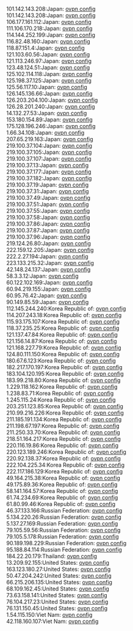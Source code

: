 101.142.143.208:Japan: [ovpn config](vpn/101_142_143_208.ovpn)  
101.142.143.208:Japan: [ovpn config](vpn/101_142_143_208.ovpn)  
106.177.161.112:Japan: [ovpn config](vpn/106_177_161_112.ovpn)  
111.106.170.218:Japan: [ovpn config](vpn/111_106_170_218.ovpn)  
114.144.252.199:Japan: [ovpn config](vpn/114_144_252_199.ovpn)  
116.82.48.160:Japan: [ovpn config](vpn/116_82_48_160.ovpn)  
118.87.151.4:Japan: [ovpn config](vpn/118_87_151_4.ovpn)  
121.103.60.56:Japan: [ovpn config](vpn/121_103_60_56.ovpn)  
121.113.246.97:Japan: [ovpn config](vpn/121_113_246_97.ovpn)  
123.48.124.51:Japan: [ovpn config](vpn/123_48_124_51.ovpn)  
125.102.114.118:Japan: [ovpn config](vpn/125_102_114_118.ovpn)  
125.198.37.125:Japan: [ovpn config](vpn/125_198_37_125.ovpn)  
125.56.117.10:Japan: [ovpn config](vpn/125_56_117_10.ovpn)  
126.145.136.66:Japan: [ovpn config](vpn/126_145_136_66.ovpn)  
126.203.204.100:Japan: [ovpn config](vpn/126_203_204_100.ovpn)  
126.28.201.240:Japan: [ovpn config](vpn/126_28_201_240.ovpn)  
14.132.27.53:Japan: [ovpn config](vpn/14_132_27_53.ovpn)  
153.180.154.89:Japan: [ovpn config](vpn/153_180_154_89.ovpn)  
175.128.196.246:Japan: [ovpn config](vpn/175_128_196_246.ovpn)  
1.66.34.108:Japan: [ovpn config](vpn/1_66_34_108.ovpn)  
207.65.219.163:Japan: [ovpn config](vpn/207_65_219_163.ovpn)  
219.100.37.104:Japan: [ovpn config](vpn/219_100_37_104.ovpn)  
219.100.37.105:Japan: [ovpn config](vpn/219_100_37_105.ovpn)  
219.100.37.107:Japan: [ovpn config](vpn/219_100_37_107.ovpn)  
219.100.37.13:Japan: [ovpn config](vpn/219_100_37_13.ovpn)  
219.100.37.177:Japan: [ovpn config](vpn/219_100_37_177.ovpn)  
219.100.37.182:Japan: [ovpn config](vpn/219_100_37_182.ovpn)  
219.100.37.19:Japan: [ovpn config](vpn/219_100_37_19.ovpn)  
219.100.37.31:Japan: [ovpn config](vpn/219_100_37_31.ovpn)  
219.100.37.49:Japan: [ovpn config](vpn/219_100_37_49.ovpn)  
219.100.37.51:Japan: [ovpn config](vpn/219_100_37_51.ovpn)  
219.100.37.55:Japan: [ovpn config](vpn/219_100_37_55.ovpn)  
219.100.37.58:Japan: [ovpn config](vpn/219_100_37_58.ovpn)  
219.100.37.86:Japan: [ovpn config](vpn/219_100_37_86.ovpn)  
219.100.37.87:Japan: [ovpn config](vpn/219_100_37_87.ovpn)  
219.100.37.96:Japan: [ovpn config](vpn/219_100_37_96.ovpn)  
219.124.26.80:Japan: [ovpn config](vpn/219_124_26_80.ovpn)  
222.159.12.205:Japan: [ovpn config](vpn/222_159_12_205.ovpn)  
222.2.27.194:Japan: [ovpn config](vpn/222_2_27_194.ovpn)  
223.133.215.32:Japan: [ovpn config](vpn/223_133_215_32.ovpn)  
42.148.24.137:Japan: [ovpn config](vpn/42_148_24_137.ovpn)  
58.3.3.12:Japan: [ovpn config](vpn/58_3_3_12.ovpn)  
60.122.102.169:Japan: [ovpn config](vpn/60_122_102_169.ovpn)  
60.94.219.155:Japan: [ovpn config](vpn/60_94_219_155.ovpn)  
60.95.76.42:Japan: [ovpn config](vpn/60_95_76_42.ovpn)  
90.149.85.59:Japan: [ovpn config](vpn/90_149_85_59.ovpn)  
112.145.244.240:Korea Republic of: [ovpn config](vpn/112_145_244_240.ovpn)  
114.207.243.18:Korea Republic of: [ovpn config](vpn/114_207_243_18.ovpn)  
115.93.175.107:Korea Republic of: [ovpn config](vpn/115_93_175_107.ovpn)  
118.37.235.25:Korea Republic of: [ovpn config](vpn/118_37_235_25.ovpn)  
121.137.47.84:Korea Republic of: [ovpn config](vpn/121_137_47_84.ovpn)  
121.156.14.87:Korea Republic of: [ovpn config](vpn/121_156_14_87.ovpn)  
121.168.227.79:Korea Republic of: [ovpn config](vpn/121_168_227_79.ovpn)  
124.80.111.150:Korea Republic of: [ovpn config](vpn/124_80_111_150.ovpn)  
180.67.6.123:Korea Republic of: [ovpn config](vpn/180_67_6_123.ovpn)  
182.217.170.197:Korea Republic of: [ovpn config](vpn/182_217_170_197.ovpn)  
183.104.120.195:Korea Republic of: [ovpn config](vpn/183_104_120_195.ovpn)  
183.99.218.80:Korea Republic of: [ovpn config](vpn/183_99_218_80.ovpn)  
1.229.118.162:Korea Republic of: [ovpn config](vpn/1_229_118_162.ovpn)  
1.238.83.71:Korea Republic of: [ovpn config](vpn/1_238_83_71.ovpn)  
1.245.115.24:Korea Republic of: [ovpn config](vpn/1_245_115_24.ovpn)  
203.251.123.85:Korea Republic of: [ovpn config](vpn/203_251_123_85.ovpn)  
210.99.216.226:Korea Republic of: [ovpn config](vpn/210_99_216_226.ovpn)  
211.185.191.134:Korea Republic of: [ovpn config](vpn/211_185_191_134.ovpn)  
211.198.67.197:Korea Republic of: [ovpn config](vpn/211_198_67_197.ovpn)  
211.250.33.70:Korea Republic of: [ovpn config](vpn/211_250_33_70.ovpn)  
218.51.164.217:Korea Republic of: [ovpn config](vpn/218_51_164_217.ovpn)  
220.116.19.86:Korea Republic of: [ovpn config](vpn/220_116_19_86.ovpn)  
220.123.189.246:Korea Republic of: [ovpn config](vpn/220_123_189_246.ovpn)  
220.92.138.37:Korea Republic of: [ovpn config](vpn/220_92_138_37.ovpn)  
222.104.225.34:Korea Republic of: [ovpn config](vpn/222_104_225_34.ovpn)  
222.117.186.129:Korea Republic of: [ovpn config](vpn/222_117_186_129.ovpn)  
49.164.215.38:Korea Republic of: [ovpn config](vpn/49_164_215_38.ovpn)  
49.175.89.36:Korea Republic of: [ovpn config](vpn/49_175_89_36.ovpn)  
58.141.164.57:Korea Republic of: [ovpn config](vpn/58_141_164_57.ovpn)  
61.74.234.69:Korea Republic of: [ovpn config](vpn/61_74_234_69.ovpn)  
61.80.99.46:Korea Republic of: [ovpn config](vpn/61_80_99_46.ovpn)  
46.37.133.166:Russian Federation: [ovpn config](vpn/46_37_133_166.ovpn)  
5.134.220.26:Russian Federation: [ovpn config](vpn/5_134_220_26.ovpn)  
5.137.27.169:Russian Federation: [ovpn config](vpn/5_137_27_169.ovpn)  
79.105.59.56:Russian Federation: [ovpn config](vpn/79_105_59_56.ovpn)  
79.105.5.178:Russian Federation: [ovpn config](vpn/79_105_5_178.ovpn)  
90.189.198.229:Russian Federation: [ovpn config](vpn/90_189_198_229.ovpn)  
95.188.84.114:Russian Federation: [ovpn config](vpn/95_188_84_114.ovpn)  
184.22.20.179:Thailand: [ovpn config](vpn/184_22_20_179.ovpn)  
13.209.92.155:United States: [ovpn config](vpn/13_209_92_155.ovpn)  
163.123.180.27:United States: [ovpn config](vpn/163_123_180_27.ovpn)  
50.47.204.242:United States: [ovpn config](vpn/50_47_204_242.ovpn)  
66.215.206.135:United States: [ovpn config](vpn/66_215_206_135.ovpn)  
68.109.162.45:United States: [ovpn config](vpn/68_109_162_45.ovpn)  
73.63.158.141:United States: [ovpn config](vpn/73_63_158_141.ovpn)  
76.104.217.23:United States: [ovpn config](vpn/76_104_217_23.ovpn)  
76.131.150.45:United States: [ovpn config](vpn/76_131_150_45.ovpn)  
1.54.115.150:Viet Nam: [ovpn config](vpn/1_54_115_150.ovpn)  
42.118.160.107:Viet Nam: [ovpn config](vpn/42_118_160_107.ovpn)  

